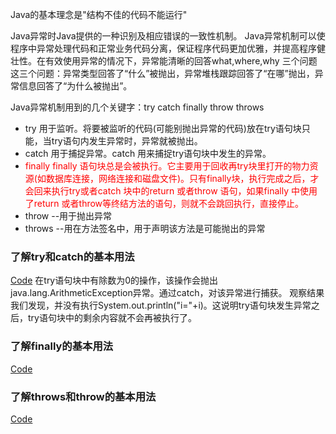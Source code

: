 Java的基本理念是"结构不佳的代码不能运行"

Java异常时Java提供的一种识别及相应错误的一致性机制。
Java异常机制可以使程序中异常处理代码和正常业务代码分离，保证程序代码更加优雅，并提高程序健壮性。在有效使用异常的情况下，异常能清晰的回答what,where,why 三个问题这三个问题：异常类型回答了“什么”被抛出，异常堆栈跟踪回答了“在哪”抛出，异常信息回答了“为什么被抛出”。

Java异常机制用到的几个关键字：try catch finally throw throws
* try 用于监听。将要被监听的代码(可能别抛出异常的代码)放在try语句块只能，当try语句内发生异常时，异常就被抛出。
* catch 用于捕捉异常。catch 用来捕捉try语句块中发生的异常。
* <font color='red'>finally finally 语句块总是会被执行。它主要用于回收再try块里打开的物力资源(如数据库连接，网络连接和磁盘文件)。只有finally块，执行完成之后，才会回来执行try或者catch 块中的return 或者throw 语句，如果finally 中使用了return 或者throw等终结方法的语句，则就不会跳回执行，直接停止。</font>
* throw --用于抛出异常
* throws --用在方法签名中，用于声明该方法是可能抛出的异常

### 了解try和catch的基本用法
[Code](Code/Demo1.java)
在try语句块中有除数为0的操作，该操作会抛出java.lang.ArithmeticException异常。通过catch，对该异常进行捕获。
观察结果我们发现，并没有执行System.out.println("i="+i)。这说明try语句块发生异常之后，try语句块中的剩余内容就不会再被执行了。

### 了解finally的基本用法
[Code](Code/Demon2.java)

### 了解throws和throw的基本用法
[Code](Code/Demo3.java)
